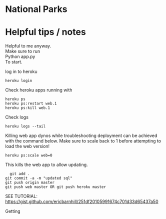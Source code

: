 # National Parks




# Helpful tips / notes  
Helpful to me anyway.   
Make sure to run   
	Python app.py  
To start.  

log in to heroku

    heroku login

Check heroku apps running with    

    heroku ps 
    heroku ps:restart web.1
    heroku ps:kill web.1
    
Check logs  
    
    heroku logs --tail
    
Killing web app dynos while troubleshooting deployment can be achieved with the command below. Make sure to scale back to 1 before attempting to load the web version!  

    heroku ps:scale web=0  

This kills the web app to allow updating.  




      git add .
	git commit -a -m "updated sql"
	git push origin master
	git push web master OR git push heroku master


SEE TUTORIAL:  
https://gist.github.com/ericbarnhill/251df20105991674c701d33d65437a50  



Getting 
